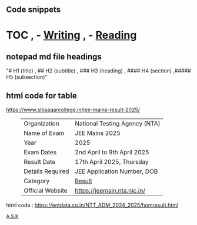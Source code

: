 ## Code snippets

# TOC , - [Writing](#Writing) , - [Reading](#Reading)

## notepad md file headings 
"# H1 (title) , ## H2 (subtitle) , ### H3 (heading) , #### H4 (section) ,##### H5 (subsection)"


## html code for table 
https://www.sibsagarcollege.in/jee-mains-result-2025/
<figure class="wp-block-table"><table class="has-fixed-layout">
<tbody><tr><td>Organization</td><td>National Testing Agency (NTA)</td></tr>
<tr><td>Name of Exam</td><td>JEE Mains 2025</td></tr>
<tr><td>Year</td><td>2025</td></tr>
<tr><td>Exam Dates</td><td>2nd April to 9th April 2025</td></tr>
<tr><td>Result Date</td><td>17th April 2025, Thursday</td></tr>
<tr><td>Details Required</td><td>JEE Application Number, DOB</td></tr>
<tr><td>Category</td><td><a href="https://www.sibsagarcollege.in/category/result/">Result</a></td></tr>
<tr><td>Official Website</td><td><a href="https://jeemain.nta.nic.in/" target="_blank" rel="noreferrer noopener nofollow">https://jeemain.nta.nic.in/</a></td></tr></tbody></table></figure>

html code :  https://entdata.co.in/NTT_ADM_2024_2025/homresult.html
<td width="184" height="45" align="center" bgcolor="#FFFFCC"><font size="2"><a href="N01_G_merged.pdf">A.S.K </a><br></font></td>
